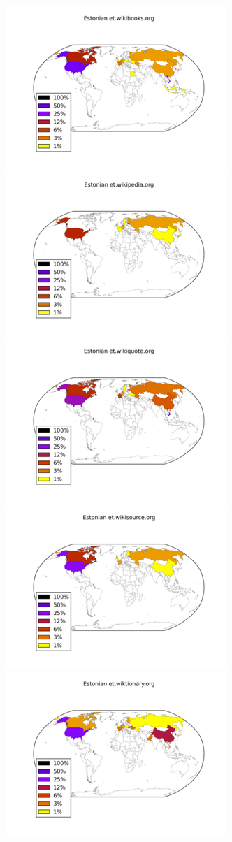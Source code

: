 ![](/images/Estonian-et.wikibooks.org.png)
![](/images/Estonian-et.wikipedia.org.png)
![](/images/Estonian-et.wikiquote.org.png)
![](/images/Estonian-et.wikisource.org.png)
![](/images/Estonian-et.wiktionary.org.png)
